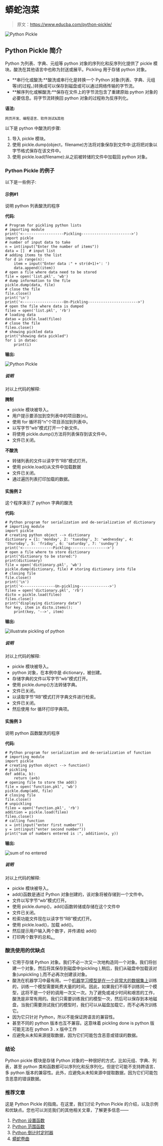 # 蟒蛇泡菜

> 原文：<https://www.educba.com/python-pickle/>

![Python Pickle](img/4191bae7fd9b2278cfb433920b411f1f.png)



## Python Pickle 简介

Python 为列表、字典、元组等 python 对象的序列化和反序列化提供了 pickle 模块。酸洗在其他语言中也称为封送或展平。Pickling 用于存储 python 对象。

*   **串行化或酸洗:**酸洗或串行化是转换一个 Python 对象(列表、字典、元组等)的过程。)转换成可以保存到磁盘或可以通过网络传输的字节流。
*   **解序列化或解酸洗:**保存在文件上的字节流包含了重建原始 python 对象的必要信息。将字节流转换回 python 对象的过程称为反序列化。

**语法:**

<small>网页开发、编程语言、软件测试&其他</small>

以下是 python 中酸洗的步骤:

1.  导入 pickle 模块。
2.  使用 pickle.dump(object，filename)方法将对象保存到文件<filename>中:这将把对象以字节格式保存在该文件中。</filename>
3.  使用 pickle.load(filename):从之前被转储的文件中加载回 python 对象。

### Python Pickle 的例子

以下是一些例子:

#### 示例#1

说明 python 列表酸洗的程序

**代码:**

```
# Program for pickling python lists
# importing module
print('<-------------------Pickling----------------------->')
import pickle
# number of input data to take
n = int(input("Enter the number of items"))
data = []  # input list
# adding items to the list
for d in range(n):
    item = input("Enter data :" + str(d+1)+': ')
    data.append((item))
# open a file where data need to be stored
file = open('list.pkl', 'wb')
# dump information to the file
pickle.dump(data, file)
# close the file
file.close()
print('\n')
print('<-------------------Un-Pickling----------------------->')
# open the file where data is dumped
fileo = open('list.pkl', 'rb')
# loading data
datao = pickle.load(fileo)
# close the file
fileo.close()
# showing pickled data
print("showing data pickled")
for i in datao:
    print(i)
```

**输出:**

![Python Pickle](img/4c83812e0db8b70a61af8fd94f2a5b8f.png)



##### 说明

对以上代码的解释:

**腌制**

*   pickle 模块被导入。
*   用户提示要添加到空列表中的项目数(n)。
*   使用 for 循环将“n”个项目添加到列表中。
*   以写字节“wb”模式打开一个新文件。
*   将使用 pickle.dump()方法将列表保存到该文件中。
*   文件已关闭。

**不酸洗**

*   转储列表的文件以读字节“RB”模式打开。
*   使用 pickle.load()从文件中加载数据
*   文件已关闭。
*   通过遍历列表打印加载的数据。

#### 实施例 2

这个程序演示了 python 字典的酸洗

**代码:**

```
# Python program for serialization and de-serialization of dictionary
# importing module
import pickle
# creating python object --> dictionary
dictionary = {1: 'monday', 2: 'tuesday', 3: 'wednesday', 4: 'thursday', 5: 'friday', 6: 'saturday', 7: 'sunday'}
print('<--------------Pickling----------------->')
# open a file where to store dictionary
print("dictionary to be stored:")
print(dictionary)
file = open('dictionary.pkl', 'wb')
pickle.dump(dictionary, file) # storing dictionary into file
# closing file
file.close()
print('\n')
print('<---------------Un-pickling-------------->')
fileo = open('dictionary.pkl', 'rb')
dicto = pickle.load(fileo)
fileo.close()
print("displaying dictionary data")
for key, item in dicto.items():
    print(key, '-->', item)
```

**输出:**

![ illustrate pickling of python ](img/8c4ab2cfc168de09ae8eac3bd9750edd.png)



##### 说明

对以上代码的解释:

*   pickle 模块被导入。
*   python 对象，在本例中是 dictionary，被创建。
*   存储字典的文件以写字节“wb”模式打开。
*   使用 pickle.dump()方法转储字典。
*   文件已关闭。
*   以读取字节“RB”模式打开字典文件进行检索。
*   文件已关闭。
*   然后使用 for 循环打印字典项。

#### 实施例 3

说明 python 函数酸洗的程序

**代码:**

```
# Python program for serialization and de-serialization of function
# importing module
import pickle
# creating python object --> function()
# pickling
def add(a, b):
    return (a+b)
# opening file to store the add()
file = open('function.pkl', 'wb')
pickle.dump(add, file)
# closing file
file.close()
# unpickling
fileo = open('function.pkl', 'rb')
addition = pickle.load(fileo)
fileo.close()
# calling function
x = int(input("enter first number"))
y = int(input("enter second number"))
print("sum of numbers entered is :", addition(x, y))
```

**输出:**

![sum of no entered](img/50cc4224482b36452cddeade031f4fc4.png)



##### 说明

对以上代码的解释:

*   pickle 模块被导入。
*   add()函数是通过 Python 对象创建的，该对象将被存储到一个文件中。
*   文件以写字节“wb”模式打开。
*   使用 pickle.dump()，add()函数转储或存储在这个文件中
*   文件已关闭。
*   检索功能文件现在以读字节“RB”模式打开。
*   使用 pickle.load()，加载 add()。
*   然后提示用户输入两个数字，并传递给 add()
*   打印两个数字的总和[。](https://www.educba.com/summation-in-matlab/)

### 酸洗使用的优缺点

*   它用于存储 Python 对象。我们不必一次又一次地构造同一个对象。我们将创建一个对象，然后将其保存到磁盘中(pickling ),稍后，我们从磁盘中加载该对象(unpickling ),而不必再次创建该对象。
*   酸洗在机器学习中最有用。一个[机器学习模型是在一个非常大的数据集上](https://www.educba.com/machine-learning-models/)训练的，训练一个模型需要耗费大量的时间。因此，如果我们不得不训练同一个模型，这将不是一个好的调用一次又一次。为了避免或减少时间和艰苦的工作，酸洗是非常有用的。我们只需要训练我们的模型一次，然后可以保存到本地磁盘，当我们需要测试我们的模型时，我们可以从磁盘加载它，而不必再次训练它。
*   因为它只针对 Python，所以不能保证跨语言的兼容性。
*   甚至不同的 python 版本也互不兼容。这意味着 pickling done is python 版可能无法在 python 3 . x 版中工作
*   应避免从未知来源提取数据，因为它们可能包含恶意或错误的数据。

### 结论

Python pickle 模块是存储 Python 对象的一种很好的方式，比如元组、字典、列表，甚至 python 类和函数都可以序列化和反序列化。但是它可能不支持跨语言、多 python 版本的兼容性。此外，应避免从未知来源中提取数据，因为它们可能包含恶意的错误数据。

### 推荐文章

这是 Python Pickle 的指南。在这里，我们讨论 Python Pickle 的介绍，以及示例和优缺点。您也可以浏览我们的其他相关文章，了解更多信息——

1.  [Python 设置函数](https://www.educba.com/python-set-function/)
2.  [Python 范围函数](https://www.educba.com/python-range-function/)
3.  [Python 倒计时定时器](https://www.educba.com/python-countdown-timer/)
4.  [蟒蛇卷曲](https://www.educba.com/python-curl/)





